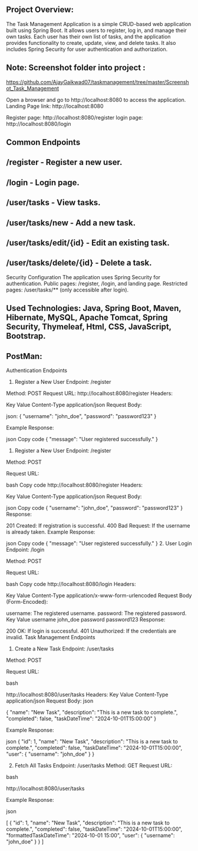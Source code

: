 Project Overview:
-----------------------------------------------------------------
The Task Management Application is a simple CRUD-based web application built using Spring Boot. It allows users to register,
log in, and manage their own tasks. Each user has their own list of tasks, and the application provides functionality to create, update, view, and delete tasks. 
It also includes Spring Security for user authentication and authorization.

Note: Screenshot folder into project : 
---------------------------------------------------------------
https://github.com/AjayGaikwad07/taskmanagement/tree/master/Screenshot_Task_Management

Open a browser and go to http://localhost:8080 to access the application.
Landing Page link: http://localhost:8080

Register page: http://localhost:8080/register
login page: http://localhost:8080/login

Common Endpoints
-------------------
/register - Register a new user.
------------------
/login - Login page.
-------------------
/user/tasks - View tasks.
-------------------
/user/tasks/new - Add a new task.
-----------------
/user/tasks/edit/{id} - Edit an existing task.
-------------------
/user/tasks/delete/{id} - Delete a task.
------------------

Security Configuration
The application uses Spring Security for authentication.
Public pages: /register, /login, and landing page.
Restricted pages: /user/tasks/** (only accessible after login).

Used Technologies: Java, Spring Boot, Maven, Hibernate, MySQL, Apache Tomcat, Spring Security, Thymeleaf, Html, CSS, JavaScript, Bootstrap.
-------------------------------------------------------------------------------------------------
PostMan: 
-----------------------------------------------------
Authentication Endpoints
1. Register a New User
Endpoint: /register

Method: POST
Request URL: http://localhost:8080/register
Headers:

Key	Value
Content-Type	application/json
Request Body:

json:
{
  "username": "john_doe",
  "password": "password123"
}

Example Response:

json
Copy code
{
  "message": "User registered successfully."
}

1. Register a New User
Endpoint: /register

Method: POST

Request URL:

bash
Copy code
http://localhost:8080/register
Headers:

Key	Value
Content-Type	application/json
Request Body:

json
Copy code
{
  "username": "john_doe",
  "password": "password123"
}
Response:

201 Created: If registration is successful.
400 Bad Request: If the username is already taken.
Example Response:

json
Copy code
{
  "message": "User registered successfully."
}
2. User Login
Endpoint: /login

Method: POST

Request URL:

bash
Copy code
http://localhost:8080/login
Headers:

Key	Value
Content-Type	application/x-www-form-urlencoded
Request Body (Form-Encoded):

username: The registered username.
password: The registered password.
Key	Value
username	john_doe
password	password123
Response:

200 OK: If login is successful.
401 Unauthorized: If the credentials are invalid.
Task Management Endpoints
1. Create a New Task
Endpoint: /user/tasks

Method: POST

Request URL:

bash

http://localhost:8080/user/tasks
Headers:
Key	Value
Content-Type	application/json
Request Body:
json

{
  "name": "New Task",
  "description": "This is a new task to complete.",
  "completed": false,
  "taskDateTime": "2024-10-01T15:00:00"
}

Example Response:

json
{
  "id": 1,
  "name": "New Task",
  "description": "This is a new task to complete.",
  "completed": false,
  "taskDateTime": "2024-10-01T15:00:00",
  "user": {
    "username": "john_doe"
  }
}

2. Fetch All Tasks
Endpoint: /user/tasks
Method: GET
Request URL:

bash

http://localhost:8080/user/tasks

Example Response:

json

[
  {
    "id": 1,
    "name": "New Task",
    "description": "This is a new task to complete.",
    "completed": false,
    "taskDateTime": "2024-10-01T15:00:00",
    "formattedTaskDateTime": "2024-10-01 15:00",
    "user": {
      "username": "john_doe"
    }
  }
]
